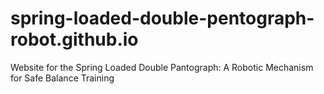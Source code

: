 # spring-loaded-double-pentograph-robot.github.io

Website for the Spring Loaded Double Pantograph: A Robotic Mechanism for Safe Balance Training

